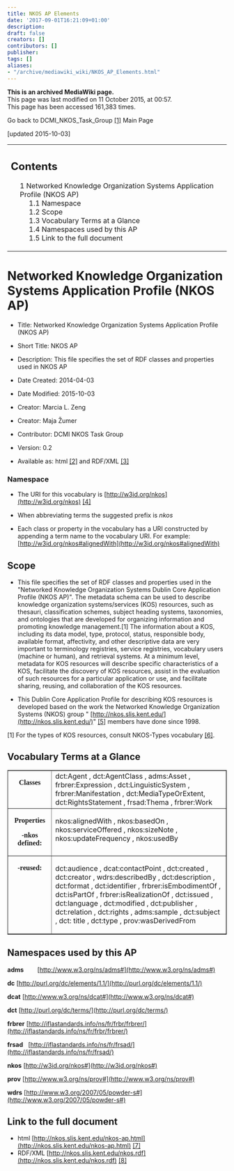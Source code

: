 ```yaml
---
title: NKOS AP Elements
date: '2017-09-01T16:21:09+01:00'
description: 
draft: false
creators: []
contributors: []
publisher: 
tags: []
aliases:
- "/archive/mediawiki_wiki/NKOS_AP_Elements.html"
---
```


 **This is an archived MediaWiki page.**  
This page was last modified on 11 October 2015, at 00:57.  
This page has been accessed 161,383 times.

Go back to DCMI\_NKOS\_Task\_Group [[1]](/archive/mediawiki_wiki/DCMI_NKOS_Task_Group) Main Page

[updated 2015-10-03]

<table id="toc" class="toc">
  <tr>
    <td>
      <div id="toctitle">
        <h2>Contents</h2>
      </div>
      <ul>
        <li class="toclevel-1 tocsection-1">
          <a href="#Networked_Knowledge_Organization_Systems_Application_Profile_.28NKOS_AP.29"><span class="tocnumber">1</span> <span class="toctext">Networked Knowledge Organization Systems Application Profile (NKOS AP)</span></a>
          <ul>
            <li class="toclevel-2"><a href="#Namespace"><span class="tocnumber">1.1</span> <span class="toctext">Namespace</span></a></li>
            <li class="toclevel-2 tocsection-2"><a href="#Scope"><span class="tocnumber">1.2</span> <span class="toctext">Scope</span></a></li>
            <li class="toclevel-2 tocsection-3"><a href="#Vocabulary_Terms_at_a_Glance"><span class="tocnumber">1.3</span> <span class="toctext">Vocabulary Terms at a Glance</span></a></li>
            <li class="toclevel-2 tocsection-4"><a href="#Namespaces_used_by_this_AP"><span class="tocnumber">1.4</span> <span class="toctext">Namespaces used by this AP</span></a></li>
            <li class="toclevel-2 tocsection-5"><a href="#Link_to_the_full_document"><span class="tocnumber">1.5</span> <span class="toctext">Link to the full document</span></a></li>
          </ul>
        </li>
      </ul>
    </td>
  </tr>
</table>

# Networked Knowledge Organization Systems Application Profile (NKOS AP) 

- Title: Networked Knowledge Organization Systems Application Profile (NKOS AP) 
- Short Title: NKOS AP
- Description: This file specifies the set of RDF classes and properties used in NKOS AP 
- Date Created: 2014-04-03
- Date Modified: 2015-10-03 
- Creator: Marcia L. Zeng
- Creator: Maja Žumer 
- Contributor: DCMI NKOS Task Group
- Version: 0.2

- Available as: html [[2]](http://nkos.slis.kent.edu/nkos-ap.html) and RDF/XML [[3]](http://nkos.slis.kent.edu/nkos.rdf)

### Namespace

- The URI for this vocabulary is [http://w3id.org/nkos](http://w3id.org/nkos) [[4]](http://w3id.org/nkos)

- When abbreviating terms the suggested prefix is _nkos_
- Each class or property in the vocabulary has a URI constructed by appending a term name to the vocabulary URI. For example: [http://w3id.org/nkos#alignedWith](http://w3id.org/nkos#alignedWith)

## Scope

- This file specifies the set of RDF classes and properties used in the "Networked Knowledge Organization Systems Dublin Core Application Profile (NKOS AP)". The metadata schema can be used to describe knowledge organization systems/services (KOS) resources, such as thesauri, classification schemes, subject heading systems, taxonomies, and ontologies that are developed for organizing information and promoting knowledge management.[1] The information about a KOS, including its data model, type, protocol, status, responsible body, available format, affectivity, and other descriptive data are very important to terminology registries, service registries, vocabulary users (machine or human), and retrieval systems. At a minimum level, metadata for KOS resources will describe specific characteristics of a KOS, facilitate the discovery of KOS resources, assist in the evaluation of such resources for a particular application or use, and facilitate sharing, reusing, and collaboration of the KOS resources.

- This Dublin Core Application Profile for describing KOS resources is developed based on the work the Networked Knowledge Organization Systems (NKOS) group " [http://nkos.slis.kent.edu/](http://nkos.slis.kent.edu/)" [[5]](http://nkos.slis.kent.edu/) members have done since 1998.

[1] For the types of KOS resources, consult NKOS-Types vocabulary [[6]](/archive/mediawiki_wiki/NKOS_Vocabularies).

## Vocabulary Terms at a Glance
<table width="98%" border="1" cellpadding="0" cellspacing="0">
  <tr>
    <td width="20%" valign="top">
      <p align="center" style="text-align:center"><b><span style="font-size:12.0pt;font-family:Calibri;">Classes</span></b>
      </p>
    </td>
    <td width="841" valign="top">
      <span class="SpellE"><span class="GramE">dct:Agent</span></span> , <span class="SpellE">dct:AgentClass</span> , <span class="SpellE">adms:Asset</span> , <span class="SpellE">frbrer:Expression</span> , <span class="SpellE">dct:LinguisticSystem</span> , <span class="SpellE">frbrer:Manifestation</span> , <span class="SpellE">dct:MediaTypeOrExtent</span>, <span class="SpellE">dct:RightsStatement</span> , <span class="SpellE">frsad:Thema</span> , <span class="SpellE">frbrer:Work</span>
    </td>
  </tr>
  <tr>
    <td valign="top">
      <p align="center" style="text-align:center"><b><span style="font-size:12.0pt; font-family:Calibri;">Properties</span></b></p>
      <p align="center" style="text-align:center"><b><span style="font-family:Calibri;">-<span class="SpellE"><span class="GramE">nkos</span></span> defined:</span></b></p>
    </td>
    <td width="841" valign="top">
      <p><span class="SpellE"><span class="GramE">nkos:alignedWith</span></span> , <span class="SpellE">nkos:basedOn</span> , <span class="SpellE">nkos:serviceOffered</span> , <span class="SpellE">nkos:sizeNote</span> , <span class="SpellE">nkos:updateFrequency</span> , <span class="SpellE">nkos:usedBy</span></p>
    </td>
  </tr>
  <tr>
    <td width="105" valign="top">
      <p align="center" style="text-align:center"><b><span style='font-family:Calibri;"Times New Roman";"Times New Roman"'>-<span class="GramE">reused</span>:</span></b></p>
    </td>
    <td width="841" valign="top">
      <p><span class="SpellE"><span class="GramE">dct:audience</span></span> , <span class="SpellE">dcat:contactPoint</span> , <span class="SpellE">dct:created</span> , <span class="SpellE">dct:creator</span> , <span class="SpellE">wdrs:describedBy</span> , <span class="SpellE">dct:description</span> , <span class="SpellE">dct:format</span> , <span class="SpellE">dct:identifier</span> , <span class="SpellE">frbrer:isEmbodimentOf</span> , <span class="SpellE">dct:isPartOf</span> , <span class="SpellE">frbrer:isRealizationOf</span> , <span class="SpellE">dct:issued</span> , <span class="SpellE">dct:language</span> , <span class="SpellE">dct:modified</span> , <span class="SpellE">dct:publisher</span> , <span class="SpellE">dct:relation</span> , <span class="SpellE">dct:rights</span> , <span class="SpellE">adms:sample</span> , <span class="SpellE">dct:subject</span> , <span class="SpellE">dct</span>: title , <span class="SpellE">dct:type</span> , <span class="SpellE">prov:wasDerivedFrom</span></p>
    </td>
  </tr>
</table>

## Namespaces used by this AP

**adms** &nbsp;&nbsp;&nbsp;&nbsp;&nbsp;&nbsp; [http://www.w3.org/ns/adms#](http://www.w3.org/ns/adms#)

**dc** [http://purl.org/dc/elements/1.1/](http://purl.org/dc/elements/1.1/)

**dcat** [http://www.w3.org/ns/dcat#](http://www.w3.org/ns/dcat#)

**dct** [http://purl.org/dc/terms/](http://purl.org/dc/terms/)

**frbrer** [http://iflastandards.info/ns/fr/frbr/frbrer/](http://iflastandards.info/ns/fr/frbr/frbrer/)

**frsad** &nbsp; [http://iflastandards.info/ns/fr/frsad/](http://iflastandards.info/ns/fr/frsad/)

**nkos** [http://w3id.org/nkos#](http://w3id.org/nkos#)

**prov** [http://www.w3.org/ns/prov#](http://www.w3.org/ns/prov#)

**wdrs** [http://www.w3.org/2007/05/powder-s#](http://www.w3.org/2007/05/powder-s#)

## Link to the full document 

- html [http://nkos.slis.kent.edu/nkos-ap.html](http://nkos.slis.kent.edu/nkos-ap.html) [[7]](http://nkos.slis.kent.edu/nkos-ap.html)
- RDF/XML [http://nkos.slis.kent.edu/nkos.rdf](http://nkos.slis.kent.edu/nkos.rdf) [[8]](http://nkos.slis.kent.edu/nkos.rdf)

